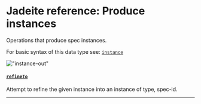 <!---
  This markdown file was generated. Do not edit.
  -->

# Jadeite reference: Produce instances

Operations that produce spec instances.

For basic syntax of this data type see: [`instance`](halite_basic-syntax-reference-j.md#instance)

!["instance-out"](./halite-bnf-diagrams/instance-out-j.svg)

#### [`refineTo`](halite_full-reference-j.md#refineTo)

Attempt to refine the given instance into an instance of type, spec-id.

---
